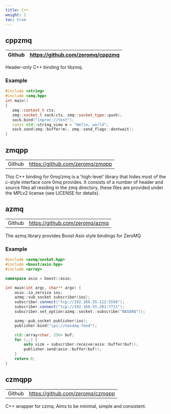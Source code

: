 ```yaml
---
title: C++
weight: 2
toc: true
---
```


## cppzmq

| Github | https://github.com/zeromq/cppzmq |
|--------|----------------------------------|

Header-only C++ binding for libzmq.

### Example

```C++
#include <string>
#include <zmq.hpp>
int main()
{
   zmq::context_t ctx;
   zmq::socket_t sock(ctx, zmq::socket_type::push);
   sock.bind("inproc://test");
   const std::string_view m = "Hello, world";
   sock.send(zmq::buffer(m), zmq::send_flags::dontwait);
}
```

## zmqpp

<table>
   <tr><td>Github</td><td><a href="https://github.com/zeromq/zmqpp">https://github.com/zeromq/zmqpp</a></td></tr>
</table>

This C++ binding for 0mq/zmq is a 'high-level' library that hides most of the c-style interface core 0mq provides. It consists of a number of header and source files all residing in the zmq directory, these files are provided under the MPLv2 license (see LICENSE for details).

## azmq

<table>
   <tr><td>Github</td><td><a href="https://github.com/zeromq/azmq">https://github.com/zeromq/azmq</a></td></tr>
</table>

The azmq library provides Boost Asio style bindings for ZeroMQ

### Example

```C++
#include <azmq/socket.hpp>
#include <boost/asio.hpp>
#include <array>

namespace asio = boost::asio;

int main(int argc, char** argv) {
    asio::io_service ios;
    azmq::sub_socket subscriber(ios);
    subscriber.connect("tcp://192.168.55.112:5556");
    subscriber.connect("tcp://192.168.55.201:7721");
    subscriber.set_option(azmq::socket::subscribe("NASDAQ"));

    azmq::pub_socket publisher(ios);
    publisher.bind("ipc://nasdaq-feed");

    std::array<char, 256> buf;
    for (;;) {
        auto size = subscriber.receive(asio::buffer(buf));
        publisher.send(asio::buffer(buf));
    }
    return 0;
}
```

## czmqpp

<table>
   <tr><td>Github</td><td><a href="https://github.com/zeromq/czmqpp">https://github.com/zeromq/czmqpp</a></td></tr>
</table>

C++ wrapper for czmq. Aims to be minimal, simple and consistent.
